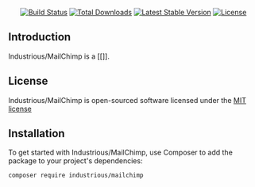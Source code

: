 <p align="center">
<a href="https://travis-ci.org/Industrious/MailChimp"><img src="https://travis-ci.org/Industrious/MailChimp.svg" alt="Build Status"></a>
<a href="https://packagist.org/packages/Industrious/MailChimp"><img src="https://poser.pugx.org/Industrious/MailChimp/d/total.svg" alt="Total Downloads"></a>
<a href="https://packagist.org/packages/Industrious/MailChimp"><img src="https://poser.pugx.org/Industrious/MailChimp/v/stable.svg" alt="Latest Stable Version"></a>
<a href="https://packagist.org/packages/Industrious/MailChimp"><img src="https://poser.pugx.org/Industrious/MailChimp/license.svg" alt="License"></a>
</p>

## Introduction

Industrious/MailChimp is a [[]].

## License

Industrious/MailChimp is open-sourced software licensed under the [MIT license](http://opensource.org/licenses/MIT)

## Installation

To get started with Industrious/MailChimp, use Composer to add the package to your project's dependencies:

    composer require industrious/mailchimp
